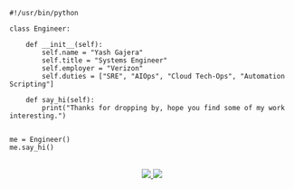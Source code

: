 ```
#!/usr/bin/python

class Engineer:

    def __init__(self):
        self.name = "Yash Gajera"
        self.title = "Systems Engineer"
        self.employer = "Verizon"
        self.duties = ["SRE", "AIOps", "Cloud Tech-Ops", "Automation Scripting"]

    def say_hi(self):
        print("Thanks for dropping by, hope you find some of my work interesting.")


me = Engineer()
me.say_hi()
```
<p align="center"><br/>
  <a href="https://www.linkedin.com/in/yashgajera/">
    <img src="https://img.shields.io/badge/LinkedIn-yashgajera-2867B2">
  </a>
  <a href="https://www.yashgajera.io">
    <img src="https://img.shields.io/badge/website-yashgajera.io-green">
  </a>
</p>
